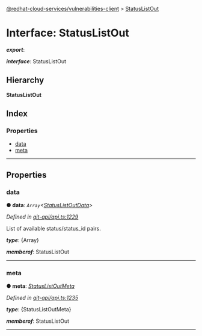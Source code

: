 [@redhat-cloud-services/vulnerabilities-client](../README.md) > [StatusListOut](../interfaces/statuslistout.md)

# Interface: StatusListOut

*__export__*: 

*__interface__*: StatusListOut

## Hierarchy

**StatusListOut**

## Index

### Properties

* [data](statuslistout.md#data)
* [meta](statuslistout.md#meta)

---

## Properties

<a id="data"></a>

###  data

**● data**: *`Array`<[StatusListOutData](statuslistoutdata.md)>*

*Defined in [git-api/api.ts:1229](https://github.com/RedHatInsights/javascript-clients/blob/master/packages/vulnerabilities/git-api/api.ts#L1229)*

List of available status/status\_id pairs.

*__type__*: {Array}

*__memberof__*: StatusListOut

___
<a id="meta"></a>

###  meta

**● meta**: *[StatusListOutMeta](statuslistoutmeta.md)*

*Defined in [git-api/api.ts:1235](https://github.com/RedHatInsights/javascript-clients/blob/master/packages/vulnerabilities/git-api/api.ts#L1235)*

*__type__*: {StatusListOutMeta}

*__memberof__*: StatusListOut

___

